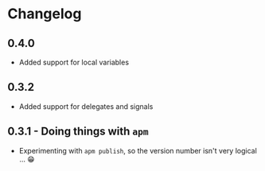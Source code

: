 # Changelog

## 0.4.0
- Added support for local variables

## 0.3.2
* Added support for delegates and signals

## 0.3.1 - Doing things with `apm`
* Experimenting with `apm publish`, so the version number isn't very logical ... :grin:
